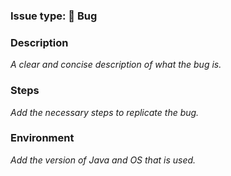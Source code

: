 ### Issue type: :bug: Bug

### Description
_A clear and concise description of what the bug is._

### Steps
_Add the necessary steps to replicate the bug._

### Environment
_Add the version of Java and OS that is used._
